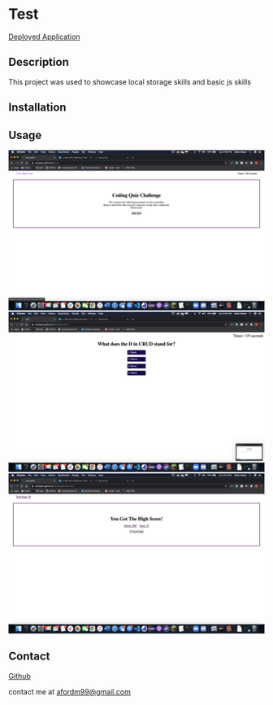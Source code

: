 
# Test

  [Deployed Application](https://xxlzopes.github.io/Test/)
## Description 
This project was used to showcase local storage skills and basic js skills

## Installation

## Usage


![](./images/image.png)
![](./images/image1.png)
![](./images/image2.png)

## Contact
[Github](https://github.com/XXLZopes)

contact me at afordm99@gmail.com
